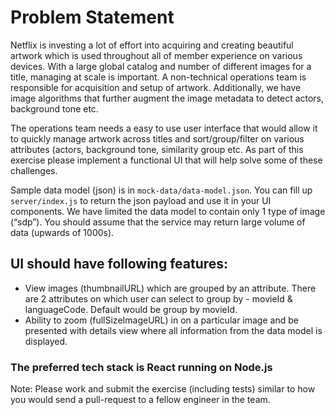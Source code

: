 # Problem Statement

Netflix is investing a lot of effort into acquiring and creating beautiful artwork which is used throughout all of member experience on various devices. With a large global catalog and number of different images for a title, managing at scale is important. A non-technical operations team is responsible for acquisition and setup of artwork. Additionally, we have image algorithms that further augment the image metadata to detect actors, background tone etc.

The operations team needs a easy to use user interface that would allow it to quickly manage artwork across titles and sort/group/filter on various attributes (actors, background tone, similarity group etc. As part of this exercise please implement a functional UI that will help solve some of these challenges. 

Sample data model (json) is in `mock-data/data-model.json`. You can fill up `server/index.js` to return the json payload and use it in your UI components. We have limited the data model to contain only 1 type of image (“sdp”). You should assume that the service may return large volume of data (upwards of 1000s).

## UI should have following features: 
* View images (thumbnailURL) which are grouped by an attribute. There are 2 attributes on which user can select to group by - movieId & languageCode. Default would be group by movieId.
* Ability to zoom (fullSizeImageURL) in on a particular image and be presented with details view where all information from the data model is displayed.

### The preferred tech stack is React running on Node.js

Note: Please work and submit the exercise (including tests) similar to how you would send a pull-request to a fellow engineer in the team.

